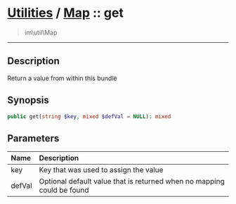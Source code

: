 # [Utilities](util.md) / [Map](util-Map.md) :: get
 > im\util\Map
____

## Description
Return a value from within this bundle

## Synopsis
```php
public get(string $key, mixed $defVal = NULL): mixed
```

## Parameters
| Name | Description |
| :--- | :---------- |
| key | Key that was used to assign the value |
| defVal | Optional default value that is returned when no mapping could be found |

